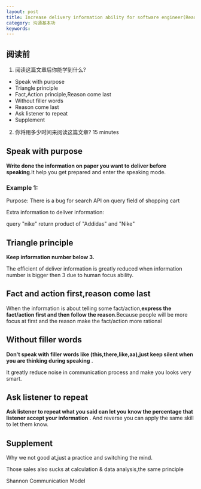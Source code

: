 ```yaml
---
layout: post
title: Increase delivery information ability for software engineer(Read for 10 minutes)
category: 沟通基本功
keywords:
---
```


## 阅读前

1. 阅读这篇文章后你能学到什么?

* Speak with purpose
* Triangle principle
* Fact,Action principle,Reason come last
* Without filler words
* Reason come last
* Ask listener to repeat
* Supplement

2. 你将用多少时间来阅读这篇文章?
15 minutes

## Speak with purpose
**Write done the information on paper you want to deliver before speaking**.It help you get prepared and enter the speaking mode.

### Example 1:

Purpose:
There is a bug for search API on query field of shopping cart

Extra information to deliver information:

query "nike" return product of "Addidas" and "Nike"

## Triangle principle
**Keep information number below 3.**

The efficient of deliver information is greatly reduced when information number is bigger then 3 due to human focus ability.

## Fact and action first,reason come last

When the information is about telling some fact/action,**express the fact/action first and then follow the reason**.Because people will be more focus at first and the reason make the fact/action more rational

## Without filler words
**Don't speak with filler words like (this,there,like,aa),just keep silent when you are thinking during speaking** .

It greatly reduce noise in communication process and make you looks very smart.

## Ask listener to repeat
**Ask listener to repeat what you said can let you know the percentage that listener accept your information** . And reverse you can apply the same skill to let them know.

## Supplement

Why we not good at,just a practice and switching the mind.

Those sales also sucks at calculation & data analysis,the same principle

Shannon Communication Model
